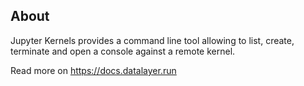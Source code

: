 ## About

Jupyter Kernels provides a command line tool allowing to list, create, terminate and open a console against
a remote kernel.

Read more on https://docs.datalayer.run
